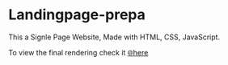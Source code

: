 # Landingpage-prepa
This a Signle Page Website, Made with HTML, CSS, JavaScript.

To view the final rendering check it [🌐here](https://prepadz.netlify.app)
